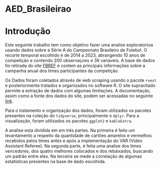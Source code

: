 # AED_Brasileirao

# Introdução

Este seguinte trabalho tem como objetivo fazer uma analise exploratorioa usando dados sobre a Série A do Campeonato Brasileiro de Futebol. O recorte temporal escolhido é de 2014 a 2023, abrangendo 10 anos de competição e contendo 200 observaçoes e 36 variaveis. A base de dados foi retirada do site [FBREF](https://fbref.com) e contem as principais informações sobre a campanha anual dos times participantes da competição.

Os Dados foram coletados através de web scraping usando o pacote `rvest` e posteriormente tratados e organizados no software R. O site supracitado permite a extração de dados com algumas limitações. A documentação, assim como a fonte dos dados do site, podem ser acessadas no seguinte [link](https://www.sports-reference.com/bot-traffic.html).

Para o tratamento e organização dos dados, foram utilizados os pacotes presentes na coleção do `tidyverse`, principalmente o `dplyr`. Para a visualização, foram utilizados os pacotes `ggplot2` e `kableExtra`.

A analise esta dividida em em três partes. Na primeira é feito um levantamento a respeito da quantidade de cartões amarelos e vermelhos recebidos pelos times antes e após a implementação do VAR (Video Assistant Referee). Na segunda parte, é feita uma analise dos times vencedores, dos quatro melhores colocados e dos rebaixados, buscando um padrão entre eles. Na terceira se mede a correlação de algumas estatisticas presentes na base de dado escolhida. 

